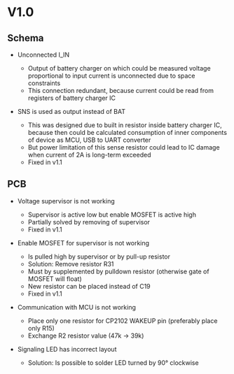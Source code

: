 # V1.0  

## Schema  
- Unconnected I_IN  
    - Output of battery charger on which could be measured voltage proportional to input current is unconnected due to space constraints  
    - This connection redundant, because current could be read from registers of battery charger IC  

- SNS is used as output instead of BAT  
    - This was designed due to built in resistor inside battery charger IC, because then could be calculated consumption of inner components of device as MCU, USB to UART converter  
    - But power limitation of this sense resistor could lead to IC damage when current of 2A is long-term exceeded  
    - Fixed in v1.1

## PCB  
- Voltage supervisor is not working  
    - Supervisor is active low but enable MOSFET is active high  
    - Partially solved by removing of supervisor  
    - Fixed in v1.1

- Enable MOSFET for supervisor is not working  
    - Is pulled high by supervisor or by pull-up resistor  
    - Solution: Remove resistor R31  
    - Must by supplemented by pulldown resistor (otherwise gate of MOSFET will float)  
    - New resistor can be placed instead of C19  
    - Fixed in v1.1

- Communication with MCU is not working  
    - Place only one resistor for CP2102 WAKEUP pin (preferably place only R15)  
    - Exchange R2 resistor value (47k -> 39k)  

- Signaling LED has incorrect layout  
    - Solution: Is possible to solder LED turned by 90° clockwise  
